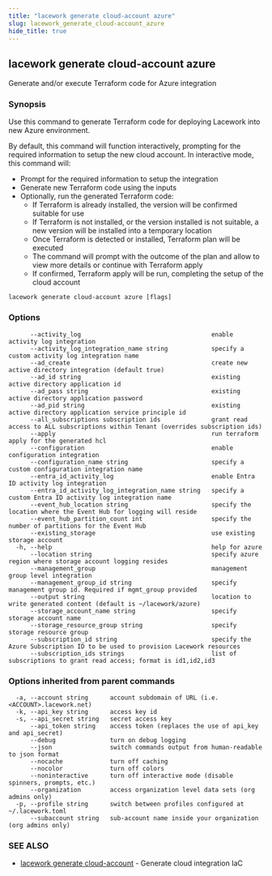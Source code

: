 ```yaml
---
title: "lacework generate cloud-account azure"
slug: lacework_generate_cloud-account_azure
hide_title: true
---
```


## lacework generate cloud-account azure

Generate and/or execute Terraform code for Azure integration

### Synopsis

Use this command to generate Terraform code for deploying Lacework into new Azure environment.

By default, this command will function interactively, prompting for the required information to setup
the new cloud account. In interactive mode, this command will:
		
* Prompt for the required information to setup the integration
* Generate new Terraform code using the inputs
* Optionally, run the generated Terraform code:
  * If Terraform is already installed, the version will be confirmed suitable for use
  * If Terraform is not installed, or the version installed is not suitable, a new version will be
    installed into a temporary location
  * Once Terraform is detected or installed, Terraform plan will be executed
  * The command will prompt with the outcome of the plan and allow to view more details or continue
    with Terraform apply
  * If confirmed, Terraform apply will be run, completing the setup of the cloud account


```
lacework generate cloud-account azure [flags]
```

### Options

```
      --activity_log                                    enable activity log integration
      --activity_log_integration_name string            specify a custom activity log integration name
      --ad_create                                       create new active directory integration (default true)
      --ad_id string                                    existing active directory application id
      --ad_pass string                                  existing active directory application password
      --ad_pid string                                   existing active directory application service principle id
      --all_subscriptions subscription ids              grant read access to ALL subscriptions within Tenant (overrides subscription ids)
      --apply                                           run terraform apply for the generated hcl
      --configuration                                   enable configuration integration
      --configuration_name string                       specify a custom configuration integration name
      --entra_id_activity_log                           enable Entra ID activity log integration
      --entra_id_activity_log_integration_name string   specify a custom Entra ID activity log integration name
      --event_hub_location string                       specify the location where the Event Hub for logging will reside  
      --event_hub_partition_count int                   specify the number of partitions for the Event Hub
      --existing_storage                                use existing storage account
  -h, --help                                            help for azure
      --location string                                 specify azure region where storage account logging resides
      --management_group                                management group level integration
      --management_group_id string                      specify management group id. Required if mgmt_group provided
      --output string                                   location to write generated content (default is ~/lacework/azure)
      --storage_account_name string                     specify storage account name
      --storage_resource_group string                   specify storage resource group
      --subscription_id string                          specify the Azure Subscription ID to be used to provision Lacework resources
      --subscription_ids strings                        list of subscriptions to grant read access; format is id1,id2,id3
```

### Options inherited from parent commands

```
  -a, --account string      account subdomain of URL (i.e. <ACCOUNT>.lacework.net)
  -k, --api_key string      access key id
  -s, --api_secret string   secret access key
      --api_token string    access token (replaces the use of api_key and api_secret)
      --debug               turn on debug logging
      --json                switch commands output from human-readable to json format
      --nocache             turn off caching
      --nocolor             turn off colors
      --noninteractive      turn off interactive mode (disable spinners, prompts, etc.)
      --organization        access organization level data sets (org admins only)
  -p, --profile string      switch between profiles configured at ~/.lacework.toml
      --subaccount string   sub-account name inside your organization (org admins only)
```

### SEE ALSO

* [lacework generate cloud-account](lacework_generate_cloud-account.md)	 - Generate cloud integration IaC

